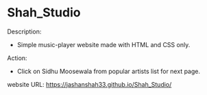 # Shah_Studio

Description:
* Simple music-player website made with HTML and CSS only.

Action:
* Click on Sidhu Moosewala from popular artists list for next page.


website URL:
https://jashanshah33.github.io/Shah_Studio/
